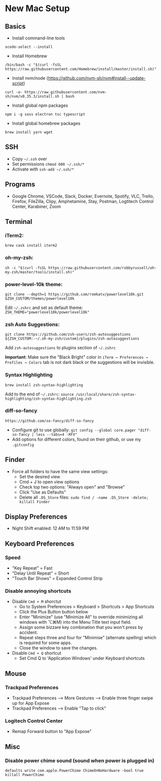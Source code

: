 # New Mac Setup

## Basics

- Install command-line tools

```terminal
xcode-select --install
```

- Install Homebrew

```terminal
/bin/bash -c "$(curl -fsSL https://raw.githubusercontent.com/Homebrew/install/master/install.sh)"
```

- Install nvm/node (https://github.com/nvm-sh/nvm#install--update-script)

```terminal
curl -o- https://raw.githubusercontent.com/nvm-sh/nvm/v0.35.3/install.sh | bash
```

- Install global npm packages

```terminal
npm i -g sass electron tsc typescript
```

- Install global homebrew packages

```terminal
brew install yarn wget
```

## SSH

- Copy `~/.ssh` over
- Set permissions `chmod 600 ~/.ssh/*`
- Activate with `ssh-add ~/.ssh/*`

## Programs

- Google Chrome, VSCode, Slack, Docker, Evernote, Spotify, VLC, Trello, Firefox, FileZilla, Clipy, Amphetamine, Stay, Postman, Logtitech Control Center, Karabiner, Zoom

## Terminal

### iTerm2:

```terminal
brew cask install iterm2
```

### oh-my-zsh:

```terminal
sh -c "$(curl -fsSL https://raw.githubusercontent.com/robbyrussell/oh-my-zsh/master/tools/install.sh)"
```

### power-level-10k theme:

```terminal
git clone --depth=1 https://github.com/romkatv/powerlevel10k.git $ZSH_CUSTOM/themes/powerlevel10k
```

Edit `~/.zshrc` and set as default theme: `ZSH_THEME="powerlevel10k/powerlevel10k"`

### zsh Auto Suggestions:

```terminal
git clone https://github.com/zsh-users/zsh-autosuggestions ${ZSH_CUSTOM:-~/.oh-my-zsh/custom}/plugins/zsh-autosuggestions
```

Add `zsh-autosuggestions` to plugins section of `~/.zshrc`

**Important**: Make sure the "Black Bright" color in `iTerm → Preferences → Profiles → Colors` tab is not dark black or the suggestions will be invisible.

### Syntax Highlighting

```terminal
brew install zsh-syntax-highlighting
```

Add to the end of `~/.zshrc`: `source /usr/local/share/zsh-syntax-highlighting/zsh-syntax-highlighting.zsh`

### diff-so-fancy

```terminal
https://github.com/so-fancy/diff-so-fancy
```

- Configure git to use globally: `git config --global core.pager "diff-so-fancy | less --tabs=4 -RFX"`
- Add options for different colors, found on their github, or use my `.gitconfig`

## Finder

- Force all folders to have the same view settings:
  - Set the desired view
  - Cmd + J to open view options
  - Check top two options: "Always open" and "Browse"
  - Click "Use as Defaults"
  - Delete all `.DS_Store` files: `sudo find / -name .DS_Store -delete; killall Finder`

## Display Preferences

- Night Shift enabled: 12 AM to 11:59 PM

## Keyboard Preferences

### Speed

- "Key Repeat" = Fast
- "Delay Until Repeat" = Short
- "Touch Bar Shows" = Expanded Control Strip

### Disable annoying shortcuts

- Disable `Cmd + M` shorctut
  - Go to System Preferences > Keyboard > Shortcuts > App Shortcuts
  - Click the Plus Button button below
  - Enter "Minimize" (use "Minimize All" to override minimizing all windows with ⌥⌘M) into the Menu Title text input field.
  - Assign some bizzare key combination that you won't press by accident.
  - Repeat steps three and four for "Minimise" (alternate spelling) which is required for some apps.
  - Close the window to save the changes.
- Disable `Cmd + Q` shortcut
  - Set Cmd Q to 'Application Windows' under Keyboard shortcuts

## Mouse

### Trackpad Preferences

- Trackpad Preferences --> More Gestures --> Enable three finger swipe up for App Expose
- Trackpad Preferences --> Enable "Tap to click"

### Logitech Control Center

- Remap Forward button to "App Expose"

## Misc

### Disable power chime sound (sound when power is plugged in)

```terminal
defaults write com.apple.PowerChime ChimeOnNoHardware -bool true
killall PowerChime
```
